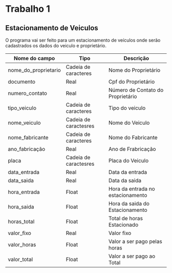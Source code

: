 # Trabalho 1

## Estacionamento de Veiculos 
O programa vai ser feito para um estacionamento de veículos onde serão cadastrados os dados do veiculo e proprietário.

|Nome do campo | Tipo | Descrição |
|--------------| -----|------------|
nome_do_proprietario| Cadeia de caracteres| Nome do Proprietário |
documento | Real | Cpf do Proprietário|
numero_contato| Real | Número de Contato do Proprietário| 
tipo_veiculo | Cadeia de caracteres | Tipo do veiculo |
nome_veiculo | Cadeia de caractesres| Nome do Veiculo |
nome_fabricante | Cadeia de caracteres| Nome do Fabricante |
ano_fabricação | Real | Ano de Frabricação|
placa | Cadeia de caractesres  | Placa do Veiculo |
data_entrada| Real | Data da entrada|
data_saida| Real | Data da saida|
hora_entrada | Float | Hora da entrada no estacionamento|
hora_saida| Float | Hora da saida do Estacionamento |
horas_total | Float | Total de horas Estacionado | 
valor_fixo| Real | Valor fixo | 
valor_horas| Float| Valor a ser pago pelas horas|
valor_total | Float | Valor a ser pago ao Total |
